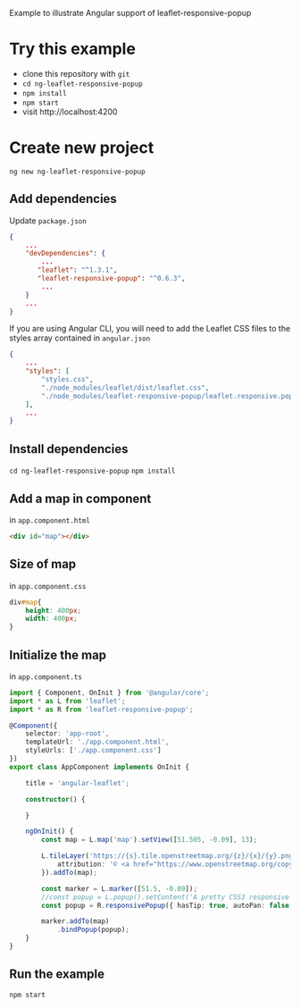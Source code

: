 Example to illustrate Angular support of leaflet-responsive-popup 

# Try this example
  * clone this repository with `git`
  * `cd ng-leaflet-responsive-popup`
  * `npm install`
  * `npm start`
  * visit http://localhost:4200

# Create new project

`ng new ng-leaflet-responsive-popup`

## Add dependencies

Update ```package.json```

```json
{
    ...
    "devDependencies": {
        ...
       "leaflet": "^1.3.1",
       "leaflet-responsive-popup": "^0.6.3",
        ...
    }
    ...
}
```

If you are using Angular CLI, you will need to add the Leaflet CSS files to the styles array contained in ```angular.json```

```json
{
    ...
    "styles": [
        "styles.css",
        "./node_modules/leaflet/dist/leaflet.css",
        "./node_modules/leaflet-responsive-popup/leaflet.responsive.popup.css"
    ],
    ...
}
```

## Install dependencies

`cd ng-leaflet-responsive-popup`
`npm install`

## Add a map in component

in ```app.component.html```

```html
<div id="map"></div>
```

## Size of map

in ```app.component.css```

```css
div#map{
    height: 400px;
    width: 400px;
}
```

## Initialize the map

in ```app.component.ts```

```typescript
import { Component, OnInit } from '@angular/core';
import * as L from 'leaflet';
import * as R from 'leaflet-responsive-popup';

@Component({
    selector: 'app-root',
    templateUrl: './app.component.html',
    styleUrls: ['./app.component.css']
})
export class AppComponent implements OnInit {

    title = 'angular-leaflet';

    constructor() {

    }

    ngOnInit() {
        const map = L.map('map').setView([51.505, -0.09], 13);

        L.tileLayer('https://{s}.tile.openstreetmap.org/{z}/{x}/{y}.png', {
            attribution: '© <a href="https://www.openstreetmap.org/copyright">OpenStreetMap</a> contributors'
        }).addTo(map);

        const marker = L.marker([51.5, -0.09]);
        //const popup = L.popup().setContent('A pretty CSS3 responsive popup.<br> Easily customizable.');
        const popup = R.responsivePopup({ hasTip: true, autoPan: false, offset: [15, 20]}).setContent('A pretty CSS3 responsive popup.<br> Easily customizable.');

        marker.addTo(map)
            .bindPopup(popup);
    }
}
```

## Run the example

`npm start`